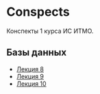 # Conspects
Конспекты 1 курса ИС ИТМО.

## Базы данных
 - [Лекция 8](https://github.com/mikhirurg/Conspects/blob/master/DataBases/lecture8/BD_8.pdf) 
 - [Лекция 9](https://github.com/mikhirurg/Conspects/blob/master/DataBases/lecture9/BD_9.pdf)
 - [Лекция 10](https://github.com/mikhirurg/Conspects/blob/master/DataBases/lecture10/BD_10.pdf)
